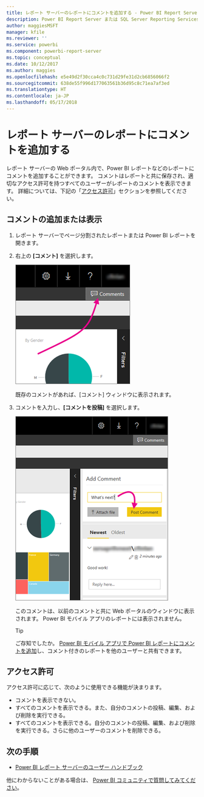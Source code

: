 ```yaml
---
title: レポート サーバーのレポートにコメントを追加する - Power BI Report Server
description: Power BI Report Server または SQL Server Reporting Services レポート サーバー上の Power BI レポートまたはページ分割されたレポートにコメントを追加する方法について説明します。
author: maggiesMSFT
manager: kfile
ms.reviewer: ''
ms.service: powerbi
ms.component: powerbi-report-server
ms.topic: conceptual
ms.date: 10/12/2017
ms.author: maggies
ms.openlocfilehash: e5e49d2f30cca4c0c731d29fe31d2cb6856066f2
ms.sourcegitcommit: 638de55f996d177063561b36d95c8c71ea7af3ed
ms.translationtype: HT
ms.contentlocale: ja-JP
ms.lasthandoff: 05/17/2018
---
```

# <a name="add-comments-to-a-report-in-a-report-server"></a>レポート サーバーのレポートにコメントを追加する
レポート サーバーの Web ポータル内で、Power BI レポートなどのレポートにコメントを追加することができます。 コメントはレポートと共に保存され、適切なアクセス許可を持つすべてのユーザーがレポートのコメントを表示できます。 詳細については、下記の「[アクセス許可](#permissions)」セクションを参照してください。

## <a name="add-or-view-comments"></a>コメントの追加または表示
1. レポート サーバーでページ分割されたレポートまたは Power BI レポートを開きます。
2. 右上の **[コメント]** を選択します。
   
    ![コメントの選択](media/add-comments/report-server-web-portal-comments-button.png)
   
    既存のコメントがあれば、[コメント] ウィンドウに表示されます。
3. コメントを入力し、**[コメントを投稿]** を選択します。
   
    ![[コメントを投稿]](media/add-comments/report-server-web-portal-comments-pane.png)
   
    このコメントは、以前のコメントと共に Web ポータルのウィンドウに表示されます。 Power BI モバイル アプリのレポートには表示されません。
   
   > [!TIP]
   > ご存知でしたか。 [Power BI モバイル アプリで Power BI レポートにコメントを追加](../mobile-annotate-and-share-a-tile-from-the-mobile-apps.md)し、コメント付きのレポートを他のユーザーと共有できます。
   > 
   > 

## <a name="permissions"></a>アクセス許可
アクセス許可に応じて、次のように使用できる機能が決まります。

* コメントを表示できない。
* すべてのコメントを表示できる。また、自分のコメントの投稿、編集、および削除を実行できる。
* すべてのコメントを表示できる。自分のコメントの投稿、編集、および削除を実行できる。さらに他のユーザーのコメントを削除できる。

## <a name="next-steps"></a>次の手順
* [Power BI レポート サーバーのユーザー ハンドブック](user-handbook-overview.md)  

他にわからないことがある場合は、 [Power BI コミュニティで質問してみてください](https://community.powerbi.com/)。

